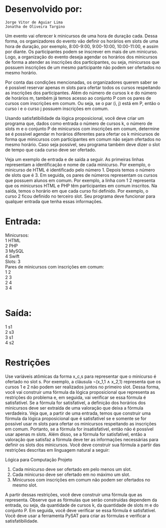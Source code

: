 # Desenvolvido por:

```
Jorge Vitor de Aguiar Lima
Jonatha de Oliveira Targino
```
Um evento vai oferecer k minicursos de uma hora de duração cada. Dessa forma, os organizadores do evento vão definir os horários em slots de uma hora de duração, por exemplo, 8:00-9:00, 9:00-10:00, 10:00-11:00, e assim por diante. Os participantes podem se inscrever em mais de um minicurso. Logo, a organização do evento deseja agendar os horários dos minicursos de forma a atender as inscrições dos participantes, ou seja, minicursos que possuem inscrições de um mesmo participante não podem ser ofertados no mesmo horário.

Por conta das condições mencionadas, os organizadores querem saber se é possível reservar apenas m slots para ofertar todos os cursos respeitando as inscrições dos participantes. Além do número de cursos k e do número de horários m, também já temos acesso ao conjunto P com os pares de cursos com inscrições em comum. Ou seja, se o par (i, j) está em P, então o curso i e o curso j possuem inscrições em comum.

Usando satisfatibilidade da lógica proposicional, você deve criar um programa que, dados como entrada o número de cursos k, o número de slots m e o conjunto P de minicursos com inscrições em comum, determine se é possível agendar m horários diferentes para ofertar os k minicursos de forma que minicursos com participantes em comum não sejam ofertados no mesmo horário. Caso seja possível, seu programa também deve dizer o slot de tempo que cada curso deve ser ofertado.

Veja um exemplo de entrada e de saída a seguir. As primeiras linhas representam a identificação e nome de cada minicurso. Por exemplo, o minicurso de HTML é identificado pelo número 1. Depois temos o número de slots que é 3. Em seguida, os pares de números representam os cursos que possuem alunos em comum. Por exemplo, a linha com 1 2 representa que os minicursos HTML e PHP têm participantes em comum inscritos. Na saída, temos o horário em que cada curso foi definido. Por exemplo, o curso 2 ficou definido no terceiro slot. Seu programa deve funcionar para qualquer entrada que tenha essas informações.
# Entrada:
Minicursos:<br>
1 HTML  <br>
2 PHP   <br>
3 MySQL   <br>
4 Swift   <br>
Slots: 3    <br>
Pares de minicursos com inscrições em comum:  <br>
1 2   <br>
2 3   <br>
2 4   <br>
3 4   <br>
<br>
# Saída: <br> 
1 s1    <br>
2 s3    <br>
3 s1    <br>
4 s2    <br>

# Restrições
Use variáveis atômicas da forma x_c,s para representar que o minicurso é ofertado no slot s. Por exemplo, a cláusula ¬(x_1,1 ∧ x_2,1) representa que os cursos 1 e 2 não podem ser realizados juntos no primeiro slot. Dessa forma, você vai construir uma fórmula da lógica proposicional que representa as restrições do problema e, em seguida, vai verificar se essa fórmula é satisfatível. Se a fórmula for satisfatível, a definição dos horários dos minicursos deve ser extraída de uma valoração que deixa a fórmula verdadeira. Veja que, a partir de uma entrada, temos que construir uma fórmula da lógica proposicional que é satisfatível se e somente se for possível usar m slots para ofertar os minicursos respeitando as inscrições em comum. Portanto, se a fórmula for insatisfatível, então não é possível usar apenas m slots. Além disso, se a fórmula for satisfatível, então a valoração que satisfaz a fórmula deve ter as informações necessárias para definir os slots dos minicursos. Você deve construir sua fórmula a partir das restrições descritas em linguagem natural a seguir:

Lógica para Computação Projeto

1. Cada minicurso deve ser ofertado em pelo menos um slot.
2. Cada minicurso deve ser ofertado em no máximo um slot.
3. Minicursos com inscrições em comum não podem ser ofertados no mesmo slot. <br>

A partir dessas restrições, você deve construir uma fórmula que as representa. Observe que as fórmulas que serão construídas dependem da entrada, ou seja, da quantidade de cursos k, da quantidade de slots m e do conjunto P. Em seguida, você deve verificar se essa fórmula é satisfatível. Você deve usar a ferramenta PySAT para criar as fórmulas e verificar a satisfatibilidade.
